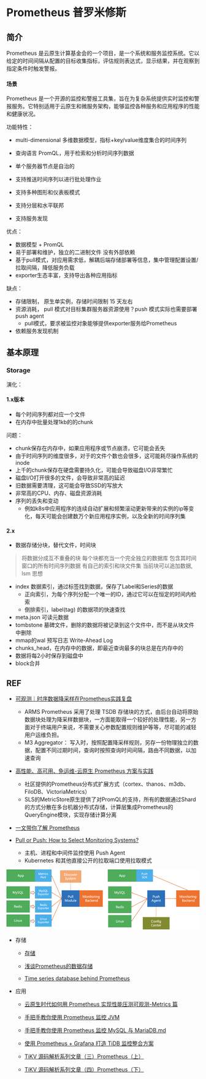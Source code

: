 # Prometheus 普罗米修斯

## 简介

Prometheus 是云原生计算基金会的一个项目，是一个系统和服务监控系统。它以给定的时间间隔从配置的目标收集指标，评估规则表达式，显示结果，并在观察到指定条件时触发警报。


#### 场景
Prometheus 是一个开源的监控和警报工具集，旨在为复杂系统提供实时监控和警报服务。它特别适用于云原生和微服务架构，能够监控各种服务和应用程序的性能和健康状况。


功能特性：

- multi-dimensional 多维数据模型，指标+key/value维度集合的时间序列

- 查询语言 PromQL，用于检索和分析时间序列数据

- 单个服务器节点是自治的

- 支持推送时间序列以进行批处理作业

- 支持多种图形和仪表板模式

- 支持分层和水平联邦

- 支持服务发现


优点：
- 数据模型 +  PromQL
- 易于部署和维护，独立的二进制文件 没有外部依赖
- 基于pull模式，对应用需求低，解耦后端存储部署等信息，集中管理配置设置/拉取间隔，降低服务负载
- exporter生态丰富，支持导出各种应用指标

缺点：
- 存储限制， 原生单实例，存储时间限制 15 天左右
- 资源消耗， pull 模式对目标集群服务器资源使用？push 模式实际也需要部署 push agent
    - pull模式，要求被监控对象能够提供exporter服务给Prometheus
- 依赖服务发现机制

## 基本原理

### Storage

演化：

#### 1.x版本

- 每个时间序列都对应一个文件
- 在内存中批量处理1kb的的chunk

问题：
- chunk保存在内存中，如果应用程序或节点崩溃，它可能会丢失
- 由于时间序列的维度很多，对于的文件个数也会很多，这可能耗尽操作系统的inode
- 上千的chunk保存在硬盘需要持久化，可能会导致磁盘I/O非常繁忙
- 磁盘I/O打开很多的文件，会导致非常高的延迟
- 旧数据需要清理，这可能会导致SSD的写放大
- 非常高的CPU、内存、磁盘资源消耗
- 序列的丢失和变动
    - 例如k8s中应用程序的连续自动扩展和频繁滚动更新带来的实例的ip等变化，每天可能会创建数万个新应用程序实例，以及全新的时间序列集

#### 2.x

- 数据存储分块，替代文件，时间块
>  将数据分成互不重叠的块
> 每个块都充当一个完全独立的数据库
> 包含其时间窗口的所有时间序列数据
> 有自己的索引和块文件集
> 当前块可以追加数据, lsm 思想

- index 数据索引，通过标签找到数据，保存了Label和Series的数据
    - 正向索引，为每个序列分配一个唯一的ID，通过它可以在恒定的时间内检索
    - 倒排索引，label(tag) 的数据项的快速查找
- meta.json 可读元数据
- tombstone 墓碑文件，删除的数据将被记录到这个文件中，而不是从块文件中删除
- mmap的wal 预写日志 Write-Ahead Log
- chunks_head，在内存中的数据，即最近查询最多的块总是在内存中的
- 数据将每2小时保存到磁盘中
- block合并


## REF

- [可观测｜时序数据降采样在Prometheus实践复盘](https://zhuanlan.zhihu.com/p/538199455) 
    - ARMS Prometheus 采用了处理 TSDB 存储块的方式，由后台自动将原始数据块处理为降采样数据块，一方面能取得一个较好的处理性能，另一方面对于终端用户来说，不需要关心参数配置规则维护等等，尽可能的减轻用户运维负担。
    - M3 Aggregator： 写入时，按照配置降采样规则，另存一份物理独立的数据，配置不同过期时间，查询时按照查询时间间隔，路由不同数据，以加速查询


- [高性能、高可用、免运维-云原生 Prometheus 方案与实践](https://zhuanlan.zhihu.com/p/188249493)
    - 社区提供的Prometheus分布式扩展方式（cortex、thanos、m3db、FiloDB、VictoriaMetrics）
    - SLS的MetricStore原生提供了对PromQL的支持，所有的数据通过Shard的方式分散在多台机器分布式存储，计算层集成Prometheus的QueryEngine模块，实现存储计算分离

- [一文带你了解 Prometheus](https://zhuanlan.zhihu.com/p/512696957) 


- [Pull or Push: How to Select Monitoring Systems?](https://www.alibabacloud.com/blog/pull-or-push-how-to-select-monitoring-systems_599007)
    - 主机、进程和中间件监控使用 Push Agent
    - Kubernetes 和其他直接公开的拉取端口使用拉取模式

![pull or push](./images/image.png)

- 存储
    - [存储](https://icloudnative.io/prometheus/3-prometheus/storage.html)
    - [浅谈Prometheus的数据存储](https://cloud.tencent.com/developer/article/1870694)

    - [Time series database behind Prometheus](https://zhuanlan.zhihu.com/p/702329117)

- 应用

    - [云原生时代如何用 Prometheus 实现性能压测可观测-Metrics 篇](https://zhuanlan.zhihu.com/p/495082415)     
    - [手把手教你使用 Prometheus 监控 JVM](https://zhuanlan.zhihu.com/p/265307982)
    - [手把手教你使用 Prometheus 监控 MySQL 与 MariaDB.md](https://zhuanlan.zhihu.com/p/271682642)
    - [使用 Prometheus + Grafana 打造 TiDB 监控整合方案](https://zhuanlan.zhihu.com/p/378497303) 

    - [TiKV 源码解析系列文章（三）Prometheus（上）](https://zhuanlan.zhihu.com/p/58699359)
    - [TiKV 源码解析系列文章（四）Prometheus（下）](https://zhuanlan.zhihu.com/p/59165478)

